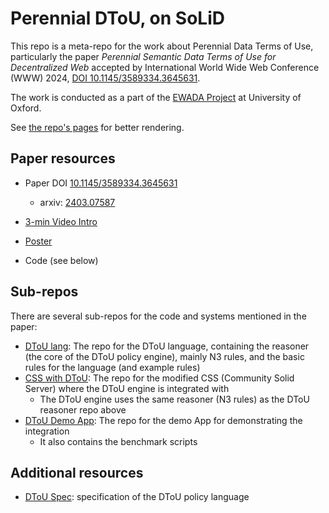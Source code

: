 Perennial DToU, on SoLiD
======

This repo is a meta-repo for the work about Perennial Data Terms of Use, particularly the paper *Perennial Semantic Data Terms of Use for Decentralized Web* accepted by International World Wide Web Conference (WWW) 2024, [DOI 10.1145/3589334.3645631](https://doi.org/10.1145/3589334.3645631).

The work is conducted as a part of the [EWADA Project](https://ewada.ox.ac.uk/) at University of Oxford.

See [the repo's pages](https://renyuneyun.github.io/solid-dtou/) for better rendering.

## Paper resources

- Paper DOI [10.1145/3589334.3645631](https://doi.org/10.1145/3589334.3645631)
  - arxiv: [2403.07587](https://arxiv.org/abs/2403.07587)

- [3-min Video Intro](https://www.youtube.com/watch?v=ERFZdnOq09Y)

- [Poster](./Poster-WWW2024.pdf)

- Code (see below)

## Sub-repos

There are several sub-repos for the code and systems mentioned in the paper:

- [DToU lang](https://github.com/renyuneyun/dtou-lang): The repo for the DToU language, containing the reasoner (the core of the DToU policy engine), mainly N3 rules, and the basic rules for the language (and example rules)
- [CSS with DToU](https://github.com/renyuneyun/CommunitySolidServer): The repo for the modified CSS (Community Solid Server) where the DToU engine is integrated with
  - The DToU engine uses the same reasoner (N3 rules) as the DToU reasoner repo above
- [DToU Demo App](https://github.com/renyuneyun/dtou-demo-app): The repo for the demo App for demonstrating the integration
  - It also contains the benchmark scripts

## Additional resources

- [DToU Spec](./dtou-spec.html): specification of the DToU policy language